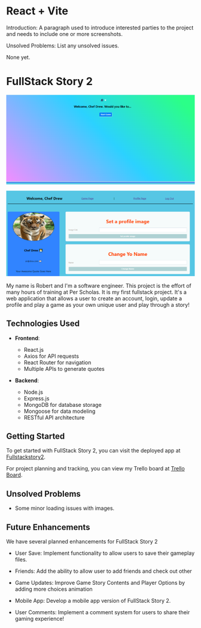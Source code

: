 # React + Vite

Introduction: A paragraph used to introduce interested parties to the project and needs to include one or more screenshots.








Unsolved Problems: List any unsolved issues.

None yet.


# FullStack Story 2

![Alt text](<src/assets/Screenshot 2023-10-03 100010.png>)

![Alt text](<src/assets/Screenshot 2023-10-03 100717.png>)

My name is Robert and I'm a software engineer. This project is the effort of many hours of training at Per Scholas. It is my first fullstack project. It's a web application that allows a user to create an account, login, update a profile and play a game as your own unique user and play through a story!

## Technologies Used

- **Frontend**:
  - React.js
  - Axios for API requests
  - React Router for navigation
  - Multiple APIs to generate quotes

- **Backend**:
  - Node.js
  - Express.js
  - MongoDB for database storage
  - Mongoose for data modeling
  - RESTful API architecture

## Getting Started

To get started with FullStack Story 2, you can visit the deployed app at [Fullstackstory2](https://fullstackstory-2.onrender.com/). 

For project planning and tracking, you can view my Trello board at [Trello Board](https://trello.com/b/SNza4JPX/project-3).

## Unsolved Problems

- Some minor loading issues with images.

## Future Enhancements

We have several planned enhancements for FullStack Story 2

- User Save: Implement functionality to allow users to save their gameplay files.

- Friends: Add the ability to allow user to add friends and check out other  

- Game Updates: Improve Game Story Contents and Player Options by adding more choices animation

- Mobile App: Develop a mobile app version of FullStack Story 2.

- User Comments: Implement a comment system for users to share their gaming experience! 

